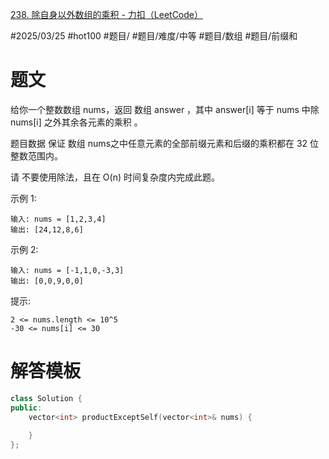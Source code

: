[238. 除自身以外数组的乘积 - 力扣（LeetCode）](https://leetcode.cn/problems/product-of-array-except-self/description/?envType=study-plan-v2&envId=top-100-liked)

#2025/03/25 #hot100 #题目/ #题目/难度/中等 #题目/数组 #题目/前缀和

# 题文

给你一个整数数组 nums，返回 数组 answer ，其中 answer[i] 等于 nums 中除 nums[i] 之外其余各元素的乘积 。

题目数据 保证 数组 nums之中任意元素的全部前缀元素和后缀的乘积都在  32 位 整数范围内。

请 不要使用除法，且在 O(n) 时间复杂度内完成此题。

示例 1:
```
输入: nums = [1,2,3,4]
输出: [24,12,8,6]
```
示例 2:
```
输入: nums = [-1,1,0,-3,3]
输出: [0,0,9,0,0]
```
提示:
```
2 <= nums.length <= 10^5
-30 <= nums[i] <= 30
```

# 解答模板

```cpp
class Solution {
public:
    vector<int> productExceptSelf(vector<int>& nums) {
            
    }
};
```
